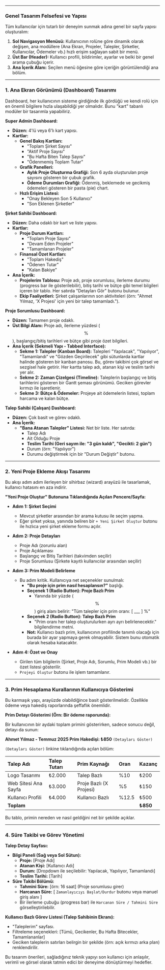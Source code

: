
---

### **Genel Tasarım Felsefesi ve Yapısı**

Tüm kullanıcılar için tutarlı bir deneyim sunmak adına genel bir sayfa yapısı oluşturalım:

1.  **Sol Navigasyon Menüsü:** Kullanıcının rolüne göre dinamik olarak değişen, ana modüllere (Ana Ekran, Projeler, Talepler, Şirketler, Kullanıcılar, Ödemeler vb.) hızlı erişim sağlayan sabit bir menü.
2.  **Üst Bar (Header):** Kullanıcı profili, bildirimler, ayarlar ve belki bir genel arama çubuğu içerir.
3.  **Ana İçerik Alanı:** Seçilen menü öğesine göre içeriğin görüntülendiği ana bölüm.

---

### **1. Ana Ekran Görünümü (Dashboard) Tasarımı**

Dashboard, her kullanıcının sisteme girdiğinde ilk gördüğü ve kendi rolü için en önemli bilgilere hızla ulaşabildiği yer olmalıdır. Bunu "kart" tabanlı modüler bir tasarımla yapabiliriz.

**Super Admin Dashboard:**
* **Düzen:** 4'lü veya 6'lı kart yapısı.
* **Kartlar:**
    * **Genel Bakış Kartları:**
        * "Toplam Şirket Sayısı"
        * "Aktif Proje Sayısı"
        * "Bu Hafta Biten Talep Sayısı"
        * "Ödenmemiş Toplam Tutar"
    * **Grafik Panelleri:**
        * **Aylık Proje Oluşturma Grafiği:** Son 6 ayda oluşturulan proje sayısını gösteren bir çubuk grafik.
        * **Ödeme Durumları Grafiği:** Ödenmiş, beklemede ve gecikmiş ödemeleri gösteren bir pasta (pie) chart.
    * **Hızlı Erişim Listesi:**
        * "Onay Bekleyen Son 5 Kullanıcı"
        * "Son Eklenen Şirketler"

**Şirket Sahibi Dashboard:**
* **Düzen:** Daha odaklı bir kart ve liste yapısı.
* **Kartlar:**
    * **Proje Durum Kartları:**
        * "Toplam Proje Sayısı"
        * "Devam Eden Projeler"
        * "Tamamlanan Projeler"
    * **Finansal Özet Kartları:**
        * "Toplam Hakediş"
        * "Ödenen Tutar"
        * "Kalan Bakiye"
* **Ana İçerik:**
    * **Projelerim Tablosu:** Proje adı, proje sorumlusu, ilerleme durumu (progress bar ile gösterilebilir), bitiş tarihi ve bütçe gibi temel bilgileri içeren bir tablo. Her satırda "Detayları Gör" butonu bulunur.
    * **Ekip Faaliyetleri:** Şirket çalışanlarının son aktiviteleri (örn: "Ahmet Yılmaz, 'X Projesi' için yeni bir talep tamamladı.").

**Proje Sorumlusu Dashboard:**
* **Düzen:** Tamamen proje odaklı.
* **Üst Bilgi Alanı:** Proje adı, ilerleme yüzdesi ($$\%$$), başlangıç/bitiş tarihleri ve bütçe gibi proje özet bilgileri.
* **Ana İçerik (Sekmeli Yapı - Tabbed Interface):**
    * **Sekme 1: Talepler (Kanban Board):** Talepleri "Yapılacak", "Yapılıyor", "Tamamlandı" ve "Gözden Geçirilecek" gibi sütunlarda kartlar halinde gösteren bir kanban panosu. Bu, görev takibini çok görsel ve sezgisel hale getirir. Her kartta talep adı, atanan kişi ve teslim tarihi yer alır.
    * **Sekme 2: Zaman Çizelgesi (Timeline):** Taleplerin başlangıç ve bitiş tarihlerini gösteren bir Gantt şeması görünümü. Geciken görevler kırmızı ile işaretlenir.
    * **Sekme 3: Bütçe & Ödemeler:** Projeye ait ödemelerin listesi, toplam harcama ve kalan bütçe.

**Talep Sahibi (Çalışan) Dashboard:**
* **Düzen:** Çok basit ve görev odaklı.
* **Ana İçerik:**
    * **"Bana Atanan Talepler" Listesi:** Net bir liste. Her satırda:
        * Talep Adı
        * Ait Olduğu Proje
        * **Teslim Tarihi (Geri sayım ile: "3 gün kaldı", "Gecikti: 2 gün")**
        * Durum (örn: "Yapılıyor")
        * Durumu değiştirmek için bir "Durum Değiştir" butonu.

---

### **2. Yeni Proje Ekleme Akışı Tasarımı**

Bu akışı adım adım ilerleyen bir sihirbaz (wizard) arayüzü ile tasarlamak, kullanıcı hatasını en aza indirir.

**"Yeni Proje Oluştur" Butonuna Tıklandığında Açılan Pencere/Sayfa:**

* **Adım 1: Şirket Seçimi**
    * Mevcut şirketler arasından bir arama kutusu ile seçim yapma.
    * Eğer şirket yoksa, yanında beliren bir `+ Yeni Şirket Oluştur` butonu ile hızlıca yeni şirket ekleme formu açılır.

* **Adım 2: Proje Detayları**
    * Proje Adı (zorunlu alan)
    * Proje Açıklaması
    * Başlangıç ve Bitiş Tarihleri (takvimden seçilir)
    * Proje Sorumlusu (Şirkete kayıtlı kullanıcılar arasından seçilir)

* **Adım 3: Prim Modeli Belirleme**
    * Bu adım kritik. Kullanıcıya net seçenekler sunulmalı:
        * **"Bu proje için prim nasıl hesaplansın?"** başlığı.
        * **Seçenek 1 (Radio Button): Proje Bazlı Prim**
            * Yanında bir yüzde ($$\%$$) giriş alanı belirir: "Tüm talepler için prim oranı: [ ___ ] %"
        * **Seçenek 2 (Radio Button): Talep Bazlı Prim**
            * "Prim oranı her talep oluşturulurken ayrı ayrı belirlenecektir." bilgilendirme metni.
        * **Not:** Kullanıcı bazlı prim, kullanıcının profilinde tanımlı olacağı için burada bir ayar yapmaya gerek olmayabilir. Sistem bunu otomatik olarak hesaba katacaktır.

* **Adım 4: Özet ve Onay**
    * Girilen tüm bilgilerin (Şirket, Proje Adı, Sorumlu, Prim Modeli vb.) bir özet listesi gösterilir.
    * `Projeyi Oluştur` butonu ile işlem tamamlanır.

---

### **3. Prim Hesaplama Kurallarının Kullanıcıya Gösterimi**

Bu karmaşık yapı, arayüzde olabildiğince basit gösterilmelidir. Özellikle ödeme veya hakediş raporlarında şeffaflık önemlidir.

**Prim Detayı Gösterimi (Örn: Bir ödeme raporunda):**

Bir kullanıcının bir aydaki toplam primini gösterirken, sadece sonucu değil, detayı da sunun:

**Ahmet Yılmaz - Temmuz 2025 Prim Hakedişi: ₺850** `(Detayları Göster)`

`(Detayları Göster)` linkine tıklandığında açılan bölüm:

| Talep Adı | Talep Tutarı | Prim Kaynağı | Oran | Kazanç |
| :--- | :--- | :--- | :--- | :--- |
| Logo Tasarımı | ₺2.000 | Talep Bazlı | %10 | ₺200 |
| Web Sitesi Ana Sayfa | ₺3.000 | Proje Bazlı (X Projesi) | %5 | ₺150 |
| Kullanıcı Profili | ₺4.000 | Kullanıcı Bazlı | %12.5 | ₺500 |
| **Toplam** | | | | **₺850** |

Bu tablo, primin nereden ve nasıl geldiğini net bir şekilde açıklar.

---

### **4. Süre Takibi ve Görev Yönetimi**

**Talep Detay Sayfası:**

* **Bilgi Paneli (Sağ veya Sol Sütun):**
    * **Proje:** [Proje Adı]
    * **Atanan Kişi:** [Kullanıcı Adı]
    * **Durum:** [Dropdown ile seçilebilir: Yapılacak, Yapılıyor, Tamamlandı]
    * **Teslim Tarihi:** [Tarih]
* **Süre Takibi Bölümü:**
    * **Tahmini Süre:** [örn: 16 saat] (Proje sorumlusu girer)
    * **Harcanan Süre:** [ `Zamanlayıcıyı Başlat/Durdur` butonu veya manuel giriş alanı ]
    * Bir ilerleme çubuğu (progress bar) ile `Harcanan Süre / Tahmini Süre` görselleştirilebilir.

**Kullanıcı Bazlı Görev Listesi (Talep Sahibinin Ekranı):**

* "Taleplerim" sayfası.
* Filtreleme seçenekleri: [Tümü, Gecikenler, Bu Hafta Bitecekler, Tamamlananlar]
* Geciken taleplerin satırları belirgin bir şekilde (örn: açık kırmızı arka plan) renklendirilir.

Bu tasarım önerileri, sağladığınız teknik yapıyı son kullanıcı için anlaşılır, verimli ve görsel olarak tatmin edici bir deneyime dönüştürmeyi hedefler.
